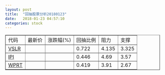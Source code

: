 ```yaml
---
layout: post
title:  "回抽股票分析20180123"
date:   2018-01-23 04:57:10
categories: stock
---
```

<script type="text/javascript">
var stockList = []
stockList.push('gb_vslr');
stockList.push('gb_ipi');
stockList.push('gb_wprt');
</script>
<table border="1">
 <tr>
 <td>代码</td>
 <td>最新价</td>
 <td>涨跌幅(%)</td>
 <td>回抽比例</td>
 <td>阻力</td>
 <td>支撑</td>
</tr>
  <tr id="vslr">
  <td><a href="http://stock.finance.sina.com.cn/usstock/quotes/VSLR.html" target="_blank">VSLR</a></td><td></td><td></td><td>0.722</td><td>4.135</td><td>3.325</td></tr>
  <tr id="ipi">
  <td><a href="http://stock.finance.sina.com.cn/usstock/quotes/IPI.html" target="_blank">IPI</a></td><td></td><td></td><td>0.446</td><td>4.69</td><td>3.57</td></tr>
  <tr id="wprt">
  <td><a href="http://stock.finance.sina.com.cn/usstock/quotes/WPRT.html" target="_blank">WPRT</a></td><td></td><td></td><td>0.419</td><td>3.91</td><td>2.67</td></tr>
</table>
